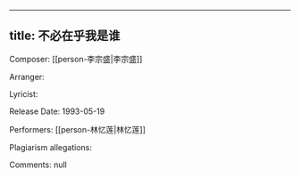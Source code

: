 
---
title: 不必在乎我是谁
---
Composer: [[person-李宗盛|李宗盛]]

Arranger: 

Lyricist: 

Release Date: 1993-05-19

Performers: [[person-林忆莲|林忆莲]]

Plagiarism allegations:


Comments:
null
